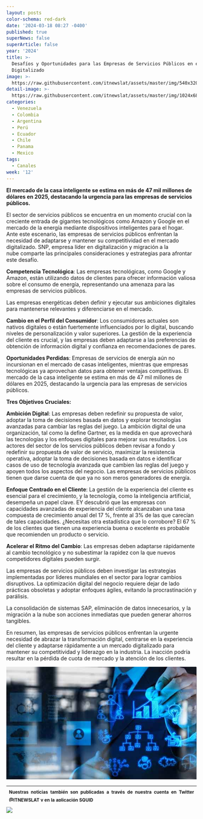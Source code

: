 ```yaml
---
layout: posts
color-schema: red-dark
date: '2024-03-18 08:27 -0400'
published: true
superNews: false
superArticle: false
year: '2024'
title: >-
  Desafíos y Oportunidades para las Empresas de Servicios Públicos en el Mercado
  Digitalizado
image: >-
  https://raw.githubusercontent.com/itnewslat/assets/master/img/540x320/Empresa-Digital-p.jpg
detail-image: >-
  https://raw.githubusercontent.com/itnewslat/assets/master/img/1024x680/Empresa-Digital-g.jpg
categories:
  - Venezuela
  - Colombia
  - Argentina
  - Perú
  - Ecuador
  - Chile
  - Panama
  - Mexico
tags:
  - Canales
week: '12'
---
```

**El mercado de la casa inteligente se estima en más de 47 mil millones de dólares en 2025, destacando la urgencia para las empresas de servicios públicos.**

El sector de servicios públicos se encuentra en un momento crucial con la creciente entrada de gigantes tecnológicos como Amazon y Google en el mercado de la energía mediante dispositivos inteligentes para el hogar. Ante este escenario, las empresas de servicios públicos enfrentan la necesidad de adaptarse y mantener su competitividad en el mercado digitalizado. SNP, empresa líder en digitalización y migración a la nube comparte las principales consideraciones y estrategias para afrontar este desafío.

**Competencia Tecnológica**: Las empresas tecnológicas, como Google y Amazon, están utilizando datos de clientes para ofrecer información valiosa sobre el consumo de energía, representando una amenaza para las empresas de servicios públicos.

Las empresas energéticas deben definir y ejecutar sus ambiciones digitales para mantenerse relevantes y diferenciarse en el mercado.

**Cambio en el Perfil del Consumidor**: Los consumidores actuales son nativos digitales o están fuertemente influenciados por lo digital, buscando niveles de personalización y valor superiores. La gestión de la experiencia del cliente es crucial, y las empresas deben adaptarse a las preferencias de obtención de información digital y confianza en recomendaciones de pares.

**Oportunidades Perdidas**: Empresas de servicios de energía aún no incursionan en el mercado de casas inteligentes, mientras que empresas tecnológicas ya aprovechan datos para obtener ventajas competitivas. El mercado de la casa inteligente se estima en más de 47 mil millones de dólares en 2025, destacando la urgencia para las empresas de servicios públicos.

**Tres Objetivos Cruciales:**

**Ambición Digital**: Las empresas deben redefinir su propuesta de valor, adoptar la toma de decisiones basada en datos y explorar tecnologías avanzadas para cambiar las reglas del juego. La ambición digital de una organización, tal como la define Gartner, es la medida en que aprovechará las tecnologías y los enfoques digitales para mejorar sus resultados. Los actores del sector de los servicios públicos deben revisar a fondo y redefinir su propuesta de valor de servicio, maximizar la resistencia operativa, adoptar la toma de decisiones basada en datos e identificar casos de uso de tecnología avanzada que cambien las reglas del juego y apoyen todos los aspectos del negocio. Las empresas de servicios públicos tienen que darse cuenta de que ya no son meros generadores de energía.

**Enfoque Centrado en el Cliente**: La gestión de la experiencia del cliente es esencial para el crecimiento, y la tecnología, como la inteligencia artificial, desempeña un papel clave. EY descubrió que las empresas con capacidades avanzadas de experiencia del cliente alcanzaban una tasa compuesta de crecimiento anual del 17 %, frente al 3% de las que carecían de tales capacidades. ¿Necesitas otra estadística que lo corrobore? El 67 % de los clientes que tienen una experiencia buena o excelente es probable que recomienden un producto o servicio.

**Acelerar el Ritmo del Cambio**: Las empresas deben adaptarse rápidamente al cambio tecnológico y no subestimar la rapidez con la que nuevos competidores digitales pueden surgir.

Las empresas de servicios públicos deben investigar las estrategias implementadas por líderes mundiales en el sector para lograr cambios disruptivos. La optimización digital del negocio requiere dejar de lado prácticas obsoletas y adoptar enfoques ágiles, evitando la procrastinación y parálisis.

La consolidación de sistemas SAP, eliminación de datos innecesarios, y la migración a la nube son acciones inmediatas que pueden generar ahorros tangibles.

En resumen, las empresas de servicios públicos enfrentan la urgente necesidad de abrazar la transformación digital, centrarse en la experiencia del cliente y adaptarse rápidamente a un mercado digitalizado para mantener su competitividad y liderazgo en la industria. La inacción podría resultar en la pérdida de cuota de mercado y la atención de los clientes.

![](https://raw.githubusercontent.com/itnewslat/assets/master/img/540x320/Empresa-Digital-p.jpg)

<table style="height: 42px;" width="569">
<tbody>
<tr>
<td style="text-align: justify;"><sub><strong>Nuestras noticias también son publicadas a través de nuestra cuenta en Twitter <a href="https://twitter.com/itnewslat?lang=es">@ITNEWSLAT</a> y en la aplicación <a href="https://squidapp.co/en/">SQUID</a></strong></sub></td>
</tr>
</tbody>
</table>

<img src="https://tracker.metricool.com/c3po.jpg?hash=56f88a41e39ab42c063cc51676587a04"/>